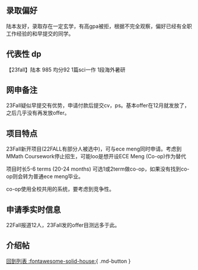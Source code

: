 ## 录取偏好
陆本友好，录取存在一定玄学，有高gpa被拒，根据不完全观察，偏好已经有全职工作经验的和早提交的同学。
## 代表性 dp
【23fall】陆本 985 均分92 1篇sci一作 1段海外暑研
## 网申备注
23Fall疑似早提交有优势，申请付款后提交cv，ps。基本offer在12月就发放了，之后几乎没有再发放offer。
## 项目特点

23Fall新开项目(22FALL有部分人被选中)，可与ece meng同时申请。考虑到MMath Coursework停止招生，可能loo是想开设ECE Meng (Co-op)作为替代

项目时长5-6 terms (20-24 months) 可选1或2term做co-op，如果没有找到co-op则会转为普通ece meng毕业。

co-op使用全校共用的系统，要考虑到竞争性。

## 申请季实时信息
22Fall报道12人，23Fall发的offer目测远多于此。
## 介绍帖

[回到列表 :fontawesome-solid-house:](grade.md){ .md-button }

